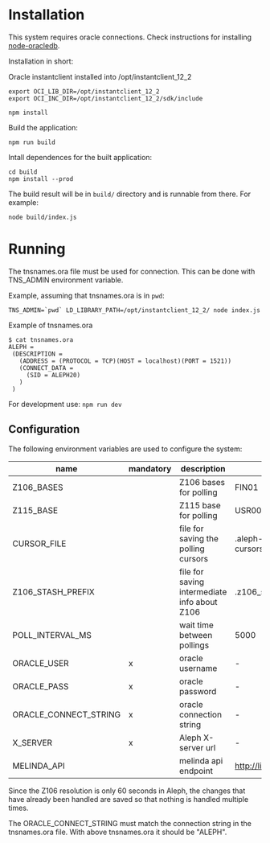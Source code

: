 

# Installation

This system requires oracle connections. Check instructions for installing [node-oracledb](https://github.com/oracle/node-oracledb).

Installation in short:

Oracle instantclient installed into /opt/instantclient_12_2
```
export OCI_LIB_DIR=/opt/instantclient_12_2
export OCI_INC_DIR=/opt/instantclient_12_2/sdk/include

npm install

```

Build the application: 
```
npm run build 
```

Intall dependences for the built application:
```
cd build
npm install --prod
```

The build result will be in `build/` directory and is runnable from there. For example:
```
node build/index.js
```


# Running

The tnsnames.ora file must be used for connection. This can be done with TNS_ADMIN environment variable.

Example, assuming that tnsnames.ora is in `pwd`:
```
TNS_ADMIN=`pwd` LD_LIBRARY_PATH=/opt/instantclient_12_2/ node index.js
```

Example of tnsnames.ora 
```
$ cat tnsnames.ora 
ALEPH =
 (DESCRIPTION =
   (ADDRESS = (PROTOCOL = TCP)(HOST = localhost)(PORT = 1521))
   (CONNECT_DATA =
     (SID = ALEPH20)
   )
 )
```

For development use: `npm run dev`


## Configuration
The following environment variables are used to configure the system:

| name | mandatory | description | default |
|---|---|---|---|
| Z106_BASES | | Z106 bases for polling | FIN01 |
| Z115_BASE | | Z115 base for polling | USR00 |
| CURSOR_FILE | | file for saving the polling cursors | .aleph-changelistener-cursors.json |
| Z106_STASH_PREFIX | | file for saving intermediate info about Z106 | .z106_stash |
| POLL_INTERVAL_MS | | wait time between pollings | 5000 |
| ORACLE_USER | x | oracle username | -
| ORACLE_PASS | x | oracle password | -
| ORACLE_CONNECT_STRING | x | oracle connection string | -
| X_SERVER | x | Aleph X-server url | -
| MELINDA_API | | melinda api endpoint | http://libtest1.csc.fi:8992/API

Since the Z106 resolution is only 60 seconds in Aleph, the changes that have already been handled are saved so that nothing is handled multiple times.

The ORACLE_CONNECT_STRING must match the connection string in the tnsnames.ora file. With above tnsnames.ora it should be "ALEPH".
